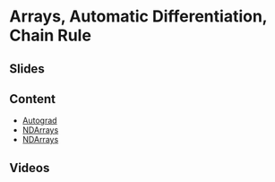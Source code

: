 # Arrays, Automatic Differentiation, Chain Rule

## Slides


## Content

* [Autograd](http://en.diveintodeeplearning.org/chapter_crashcourse/autograd.html)
* [NDArrays](http://beta.mxnet.io/guide/crash-course/1-ndarray.html)
* [NDArrays](http://beta.mxnet.io/api/ndarray/index.html)

## Videos
